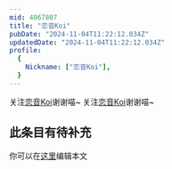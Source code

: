 ```yaml
---
mid: 4067807
title: "恋音Koi"
pubDate: "2024-11-04T11:22:12.034Z"
updatedDate: "2024-11-04T11:22:12.034Z"
profile:
  {
    Nickname: ["恋音Koi"],
  }
---
```


关注[恋音Koi](https://space.bilibili.com/4067807)谢谢喵~ 关注[恋音Koi](https://space.bilibili.com/4067807)谢谢喵~

## 此条目有待补充
你可以在[这里](https://github.com/Yuhanawa/VTuber.ICU-Content/edit/master/v/恋音Koi/index.md)编辑本文

